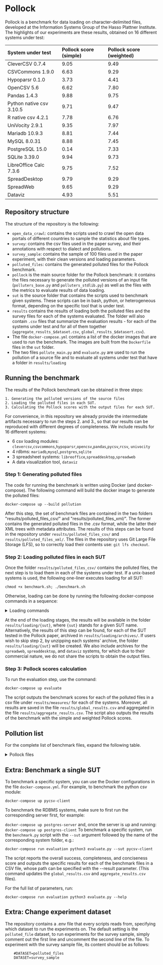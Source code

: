 # Pollock
Pollock is a benchmark for data loading on character-delimited files, developed at the Information Systems Group of the Hasso Plattner Institute.
The highlights of our experiments are these results, obtained on 16 different systems under test:
<div align="center">

| System under test                                | Pollock score (simple) | Pollock score (weighted)|
| :----|:----|:----|
|CleverCSV 0.7.4       |9.05  |9.49|
|CSVCommons 1.9.0     |6.63  |9.29|
|Hypoparsr 0.1.0     |3.73  |4.41|
|OpenCSV 5.6        |6.62  |7.80|
|Pandas  1.4.3     |9.88  |9.75|
|Python native csv 3.10.5          |9.71  |9.47|
|R native csv 4.2.1          |7.78  |6.76|
|UniVocity 2.9.1      |9.35  |7.97|
|Mariadb 10.9.3        |8.81  |7.44|
|MySQL 8.0.31          |8.88  |7.45|
|PostgreSQL 15.0       |0.14  |7.33|
|SQLite 3.39.0 |9.94  |9.73|
|LibreOffice Calc 7.3.6    |9.75  |7.52|
|SpreadDesktop  |9.79  |9.29|
|SpreadWeb      |9.65  |9.29|
|Dataviz|4.93|5.51|

</div>

## Repository structure

The structure of the repository is the following:

- `open_data_crawl`: contains the scripts used to crawl the open data portals of different countries to sample the statistics about file types.
- `survey`: contains the csv files used in the paper survey, and their annotations with respect to dialect and pollutions.
- `survey_sample`: contains the sample of 100 files used in the paper experiment, with their clean versions and loading parameters.
- `polluted_files`: contains the generated polluted files for the Pollock benchmark.
- `pollock` is the main source folder for the Pollock benchmark: it contains the files necessary to generate the polluted versions of an input file (`polluters_base.py` and `polluters_stdlib.py`) as well as the files with the metrics to evaluate results of data loading.
- `sut` is the source folder that contains the scripts used to benchmark given systems. These scripts can be in bash, python, or heterogeneous format, depending on the specific tool that is under test.
- `results` contains the results of loading both the polluted files and the survey files for each of the systems evaluated. The folder will also contain `.csv` files that summarize the evaluation results - for each of the systems under test and for all of them together (`aggregate_results_$dataset.csv`, `global_results_$datasert.csv`).
- The file `docker-compose.yml` contains a list of the docker images that are used to run the benchmark. The images are built from the `Dockerfile` files in the `sut` folder.
- The two files `pollute_main.py` and `evaluate.py` are used to run the pollution of a source file and to evaluate all systems under test that have a folder in `results/loading`


## Running the benchmark

The results of the Pollock benchmark can be obtained in three steps:

    1. Generating the polluted versions of the source files
    2. Loading the polluted files in each SUT.
    3. Calculating the Pollock scores with the output files for each SUT.

For convenience, in this repository we already provide the intermediate artifacts necessary to run the steps 2. and 3., so that our results can be reproduced with different degrees of completeness.
We include results for 16 different systems:
 - 6 csv loading modules: `clevercsv`,`csvcommons`,`hypoparsr`,`opencsv`,`pandas`,`pycsv`,`rcsv`, `univocity`
 - 4 rdbms: `mariadb`,`mysql`,`postgres`,`sqlite`
 - 3 spreadsheet systems: `libreoffice`,`spreaddesktop`,`spreadweb`
 - A data visualization tool, `dataviz`

### Step 1: Generating polluted files
The code for running the benchmark is written using Docker (and docker-compose).
The following command will build the docker image to generate the polluted files:

    docker-compose up --build pollution

After this step, the set of benchmark files are contained in the two folders "results/polluted_files_csv/" and "results/polluted_files_xml/".
The former contains the generated polluted files in the .csv format, while the latter their XML trees with metadata attributes.
The results of this steps can be found in the repository under `results/polluted_files_csv/` and `results/polluted_files_xml/`.
The files in the repository uses Git Large File Storage (LFS), so to correctly load their contents use:
```git lfs checkout```.

### Step 2: Loading polluted files in each SUT
Once the folder `results/polluted_files_csv/` contains the polluted files, the next step is to load them in each of the systems under test. 
If a unix-based systems is used, the following one-liner executes loading for all SUT:

    chmod +x benchmark.sh; ./benchmark.sh    

Otherwise, loading can be done by running the following docker-compose commands in a sequence:

<details>
<summary>Loading commands</summary>

    docker-compose up --detach mariadb-server mysql-server postgres-server
    docker-compose up opencsv-client
    docker-compose up csvcommons-client
    docker-compose up univocity-client
    docker-compose up pycsv-client
    docker-compose up pandas-client
    docker-compose up rcsv-client
    docker-compose up clevercs-client
    docker-compose up rhypoparsr-client
    docker-compose up libreoffice-client
    docker-compose up sqlite-client
    
    docker-compose up postgres-client
    docker-compose up mariadb-client
    docker-compose up mysql-client
</details>

At the end of the loading stages, the results will be available in the folder `results/loading/{sut}`, where `{sut}` stands for a given SUT name.
Alternatively, the results of this step can be found, for each of the SUT tested in the Pollock paper, archived in `results/loading/archives/`.
If users wish to skip step 2, by unzipping each systems' archive, the folder `results/loading/{sut}` will be created.
We also include archives for the `spreadweb`, `spreaddesktop`, and `dataviz` systems, for which due to their commercial nature, we do not share the scripts to obtain the output files.

### Step 3: Pollock scores calculation
To run the evaluation step, use the command:

    docker-compose up evaluate

The script outputs the benchmark scores for each of the polluted files in a csv file under `results/measures/` for each of the systems.
Moreover, all results are saved in the file `results/global_results.csv` and aggregated in the file `results/aggregate_results.csv`.
The script also outputs the results of the benchmark with the simple and weighted Pollock scores.

## Pollution list
For the complete list of benchmark files, expand the following table.
<details>
<summary>Pollock files</summary>

| Pollution level                                | File name                          | Pollution type                                                                                                                       |
|------------------------------------------------|------------------------------------|--------------------------------------------------------------------------------------------------------------------------------------|
| Standard file                                  | source.csv                         | Standard file                                                                                                                        |
| File and table pollution (12 files)            | file_no_payload.csv                | Empty file, with a size of 0 bytes                                                                                                   |
|                                                | file_no_trailing_newline.csv       | File terminated without a newline sequence                                                                                           |
|                                                | file_double_trailing_newline.csv   | File terminated with a double newline sequence                                                                                       | 
|                                                | file_no_header.csv                 | File where there is no header row                                                                                                    |
|                                                | file_header_multirow_2.csv         | File where there are two header rows.                                                                                                |
|                                                | file_header_multirow_3.csv         | File where are three header rows.                                                                                                    |
|                                                | file_preamble.csv                  | File with a preamble rows delimited from the rest of the file with an empty row.                                                     |
|                                                | file_multitable_less.csv           | File with two tables, the first with less columns than the second.                                                                   |
|                                                | file_multitable_more.csv           | File with two tables, the first with more columns than the second.                                                                   |
|                                                | file_multitable_same.csv           | File with two tables with the same number of columns.                                                                                |
|                                                | file_header_only.csv               | File with only header row.                                                                                                           |
|                                                | file_one_data_row.csv              | File with a single data row.                                                                                                         |
| Inconsistent number of delimiters (1428 files) | row_less_sep_rowX_colY.csv         | File where row X has a missing delimiter corresponding to column Y (672 files, one for each row/col combination except first column) |
|                                                | row_more_sep_rowX_colY.csv         | File where row X has an extra delimiter corresponding to column Y (756 files, one for each row/col combination)                      |
| Structural character change (849 files)        | file_field_delimiter_0x20.csv      | File where fields are delimited with space.                                                                                          |
|                                                | file_field_delimiter_0x2C_0x20.csv | File where fields are delimited with comma and space.                                                                                |
|                                                | file_field_delimiter_0x3B.csv      | File where fields are delimited with semicolon.                                                                                      |
|                                                | file_field_delimiter_0x9.csv       | File where fields are delimited with tab.                                                                                            |
|                                                | file_quotation_char_0x27.csv       | File where the quotation character is the apostrophe.                                                                                |
|                                                | file_escape_char_0x5C.csv          | File where the escape character is the backslash.                                                                                    |
|                                                | file_escape_char_0x00.csv          | File where the escape character is missing.                                                                                          |
|                                                | file_record_delimiter_0xA.csv      | File where rows end with the LF character.                                                                                           |
|                                                | file_record_delimiter_0xD.csv      | File where rows end with the CR character.                                                                                           |
|                                                | row_extra_quoteX_colY.csv          | File where the cell in row X and column Y has an extra, unescaped quotation character (756 files, one for each row/col combination)  |
|                                                | row_field_delimiter_X_0x20.csv     | File where only row X is delimited with the space character (84 files one for each row)                                              |


</details>

## Extra: Benchmark a single SUT
To benchmark a specific system, you can use the Docker configurations in the file `docker-compose.yml`.
For example, to benchmark the python csv module:

`docker-compose up pycsv-client`

To benchmark the RDBMS systems, make sure to first run the corresponding server first, for example:

`docker-compose up postgres-server`
and, once the server is up and running:
`docker-compose up postgres-client`
To benchmark a specific system, run the `benchmark.py` script with the `--sut` argument followed by the name of the corresponding system folder, e.g.:

`docker-compose run evaluation python3 evaluate.py --sut pycsv-client`

The script reports the overall success, completeness, and conciseness score and outputs the specific results for each of the benchmark files in a CSV file, whose path can be specified with the --result parameter.
(This command updates the `global_results.csv` and `aggregate_results.csv` files).

For the full list of parameters, run:

`docker-compose run evaluation python3 evaluate.py --help`

## Extra: Change experiment dataset
The repository contains a .env file that every scripts reads from, specifying which dataset to run the experiments on.
The default setting is the `polluted_file` dataset, to run experiments for the survey sample, simply comment out the first line and uncomment the second line of the file.
To experiment with the survey sample file, its content should be as follows:
```
    #DATASET=polluted_files
    DATASET=survey_sample
```